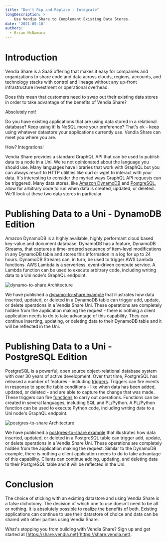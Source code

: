 ```yaml
---
title: "Don't Rip and Replace - Integrate"
longDescription: >
    Use Vendia Share to Complement Existing Data Stores.
date: '2021-05-10'
authors:
  - Brian McNamara
---
```


# Introduction 

Vendia Share is a SaaS offering that makes it easy for companies and organizations to share code and data across clouds, regions, accounts, and technology stacks with control and lineage without any up-front infrastructure investment or operational overhead.

Does this mean that customers need to swap out their existing data stores in order to take advantage of the benefits of Vendia Share?

Absolutely not!

Do you have existing applications that are using data stored in a relational database?  Keep using it!  Is NoSQL more your preference?  That's ok - keep using whatever datastore your applications currently use.  Vendia Share can meet you where you are.

How?  Integrations!

Vendia Share provides a standard GraphQL API that can be used to publish data to a node in a Uni.  We're not opinionated about the language you should use.  Many languages have libraries that work with GraphQL but you can always resort to HTTP utilities like curl or wget to interact with your data.  It's interesting to consider the myriad ways GraphQL API requests can be triggered.  Many data stores, like [Amazon DynamoDB](http://aws.amazon.com/dynamodb) and [PostgreSQL](https://www.postgresql.org/), allow for arbitrary code to run when data is created, updated, or deleted.  We'll look at these two data stores in particular.


# Publishing Data to a Uni - DynamoDB Edition

Amazon DynamoDB is a highly available, highly performant cloud based key-value and document database.  DynamoDB has a feature, DynamoDB Streams, that captures a time-ordered sequence of item-level modifications in any DynamoDB table and stores this information in a log for up to 24 hours.  DynamoDB Streams can, in turn, be used to trigger AWS Lambda functions.  AWS Lambda is a serverless, event-driven compute service.  A Lambda function can be used to execute arbitrary code, including writing data to a Uni node's GraphQL endpoint.

![dynamo-to-share Architecture](https://d24nhiikxn5jns.cloudfront.net/images/blogs/2021-05-10-dont-rip-and-replace-integrate/dynamo-to-share.png)

We have published a [dynamo-to-share example](https://github.com/vendia/examples/tree/main/share/dynamo-to-share) that illustrates how data inserted, updated, or deleted in a DynamoDB table can trigger add, update, or delete operations in a Vendia Share Uni.  These operations are completely hidden from the application making the request - there is nothing a client application needs to do to take advantage of this capability.  They can continue inserting, updating, or deleting data to their DynamoDB table and it will be reflected in the Uni.


# Publishing Data to a Uni - PostgreSQL Edition

PostgreSQL is a powerful, open source object-relational database system with over 30 years of active development.  Over that time, PostgreSQL has released a number of features - including [triggers](https://www.postgresql.org/docs/current/sql-createtrigger.html).  Triggers can fire events in response to specific table conditions - like when data has been added, updated, or deleted - and are able to capture the change that was made.  These triggers can fire [functions](https://www.postgresql.org/docs/current/sql-createfunction.html) to carry out operations.  Functions can be created in several languages, including SQL and PL/Python.  A PL/Python function can be used to execute Python code, including writing data to a Uni node's GraphQL endpoint.

![postgres-to-share Architecture](https://d24nhiikxn5jns.cloudfront.net/images/blogs/2021-05-10-dont-rip-and-replace-integrate/postgres-to-share.png)

We have published a [postgres-to-share example](https://github.com/vendia/examples/tree/main/share/postgres-to-share) that illustrates how data inserted, updated, or deleted in a PostgreSQL table can trigger add, update, or delete operations in a Vendia Share Uni.  These operations are completely hidden from the application making the request.  Similar to the DynamoDB example, there is nothing a client application needs to do to take advantage of this capability.  Clients can continue adding, updating, and deleting data to their PostgreSQL table and it will be reflected in the Uni.


# Conclusion

The choice of sticking with an existing datastore and using Vendia Share is a false dichotomy.  The decision of which one to use doesn't need to be all or nothing.  It is absolutely possible to realize the benefits of both.  Existing applications can continue to use their datastore of choice and data can be shared with other parties using Vendia Share.

What's stopping you from building with Vendia Share?  Sign up and get started at [https://share.vendia.net](https://share.vendia.net).
